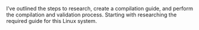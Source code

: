 I’ve outlined the steps to research, create a compilation guide, and perform the compilation and validation process. Starting with researching the required guide for this Linux system.
